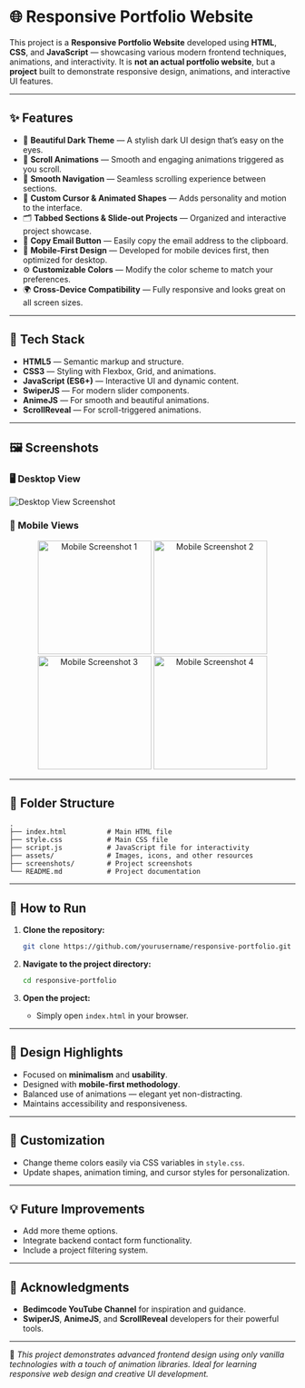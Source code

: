 # 🌐 Responsive Portfolio Website

This project is a **Responsive Portfolio Website** developed using **HTML**, **CSS**, and **JavaScript** — showcasing various modern frontend techniques, animations, and interactivity. It is **not an actual portfolio website**, but a **project** built to demonstrate responsive design, animations, and interactive UI features.

---

## ✨ Features

- 🎨 **Beautiful Dark Theme** — A stylish dark UI design that’s easy on the eyes.
- 💫 **Scroll Animations** — Smooth and engaging animations triggered as you scroll.
- 🧭 **Smooth Navigation** — Seamless scrolling experience between sections.
- 🎯 **Custom Cursor & Animated Shapes** — Adds personality and motion to the interface.
- 🗂️ **Tabbed Sections & Slide-out Projects** — Organized and interactive project showcase.
- 📧 **Copy Email Button** — Easily copy the email address to the clipboard.
- 📱 **Mobile-First Design** — Developed for mobile devices first, then optimized for desktop.
- ⚙️ **Customizable Colors** — Modify the color scheme to match your preferences.
- 🌍 **Cross-Device Compatibility** — Fully responsive and looks great on all screen sizes.

---

## 🧩 Tech Stack

- **HTML5** — Semantic markup and structure.
- **CSS3** — Styling with Flexbox, Grid, and animations.
- **JavaScript (ES6+)** — Interactive UI and dynamic content.
- **SwiperJS** — For modern slider components.
- **AnimeJS** — For smooth and beautiful animations.
- **ScrollReveal** — For scroll-triggered animations.

---

## 🖼️ Screenshots

### 🖥️ Desktop View
![Desktop View Screenshot](./screenshots/desktop-view.png)

### 📱 Mobile Views
<p align="center">
  <img src="./screenshots/mobile-view1.png" alt="Mobile Screenshot 1" width="200" />
  <img src="./screenshots/mobile-view2.png" alt="Mobile Screenshot 2" width="200" />
  <img src="./screenshots/mobile-view3.png" alt="Mobile Screenshot 3" width="200" />
  <img src="./screenshots/mobile-view4.png" alt="Mobile Screenshot 4" width="200" />
</p>

---

## 📂 Folder Structure

```
.
├── index.html          # Main HTML file
├── style.css           # Main CSS file
├── script.js           # JavaScript file for interactivity
├── assets/             # Images, icons, and other resources
├── screenshots/        # Project screenshots
└── README.md           # Project documentation
```

---

## 🚀 How to Run

1. **Clone the repository:**
   ```bash
   git clone https://github.com/yourusername/responsive-portfolio.git
   ```

2. **Navigate to the project directory:**
   ```bash
   cd responsive-portfolio
   ```

3. **Open the project:**
   - Simply open `index.html` in your browser.

---

## 🎨 Design Highlights

- Focused on **minimalism** and **usability**.
- Designed with **mobile-first methodology**.
- Balanced use of animations — elegant yet non-distracting.
- Maintains accessibility and responsiveness.

---

## 🌈 Customization

- Change theme colors easily via CSS variables in `style.css`.
- Update shapes, animation timing, and cursor styles for personalization.

---

## 💡 Future Improvements

- Add more theme options.
- Integrate backend contact form functionality.
- Include a project filtering system.

---

## 🙌 Acknowledgments

- **Bedimcode YouTube Channel** for inspiration and guidance.
- **SwiperJS**, **AnimeJS**, and **ScrollReveal** developers for their powerful tools.

---

📌 *This project demonstrates advanced frontend design using only vanilla technologies with a touch of animation libraries. Ideal for learning responsive web design and creative UI development.*
